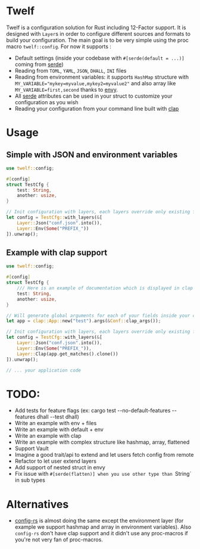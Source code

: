 # Twelf

Twelf is a configuration solution for Rust including 12-Factor support. It is designed with `Layer`s in order to configure different sources and formats to build your configuration. The main goal is to be very simple using the proc macro `twelf::config`. For now it supports : 

+ Default settings (inside your codebase with `#[serde(default = ...)]` coming from [serde](https://serde.rs))
+ Reading from `TOML`, `YAML`, `JSON`, `DHALL`, `INI` files
+ Reading from environment variables: it supports `HashMap` structure with `MY_VARIABLE="mykey=myvalue,mykey2=myvalue2"` and also array like `MY_VARIABLE=first,second` thanks to [envy](https://github.com/softprops/envy).
+ All [serde](https://serde.rs) attributes can be used in your struct to customize your configuration as you wish
+ Reading your configuration from your command line built with [clap](https://github.com/clap-rs/clap)

# Usage 

## Simple with JSON and environment variables

```rust
use twelf::config;

#[config]
struct TestCfg {
    test: String,
    another: usize,
}

// Init configuration with layers, each layers override only existing fields
let config = TestCfg::with_layers(&[
    Layer::Json("conf.json".into()),
    Layer::Env(Some("PREFIX_"))
]).unwrap();
```

## Example with clap support

```rust
use twelf::config;

#[config]
struct TestCfg {
    /// Here is an example of documentation which is displayed in clap
    test: String,
    another: usize,
}

// Will generate global arguments for each of your fields inside your configuration struct
let app = clap::App::new("test").args(&Conf::clap_args());

// Init configuration with layers, each layers override only existing fields
let config = TestCfg::with_layers(&[
    Layer::Json("conf.json".into()),
    Layer::Env(Some("PREFIX_")),
    Layer::Clap(app.get_matches().clone())
]).unwrap();

// ... your application code
```


# TODO:
+ Add tests for feature flags (ex: cargo test --no-default-features --features dhall --test dhall)
+ Write an example with env + files
+ Write an example with default + env
+ Write an example with clap
+ Write an example with complex structure like hashmap, array, flattened
+ Support Vault
+ Imagine a good trait/api to extend and let users fetch config from remote
+ Refactor to let user extend layers
+ Add support of nested struct in envy
+ Fix issue with `#[serde(flatten)] when you use other type than `String` in sub types


# Alternatives

+ [config-rs](https://github.com/mehcode/config-rs) is almost doing the same except the environment layer (for example we support hashmap and array in environment variables). Also `config-rs` don't have clap support and it didn't use any proc-macros if you're not very fan of proc-macros.